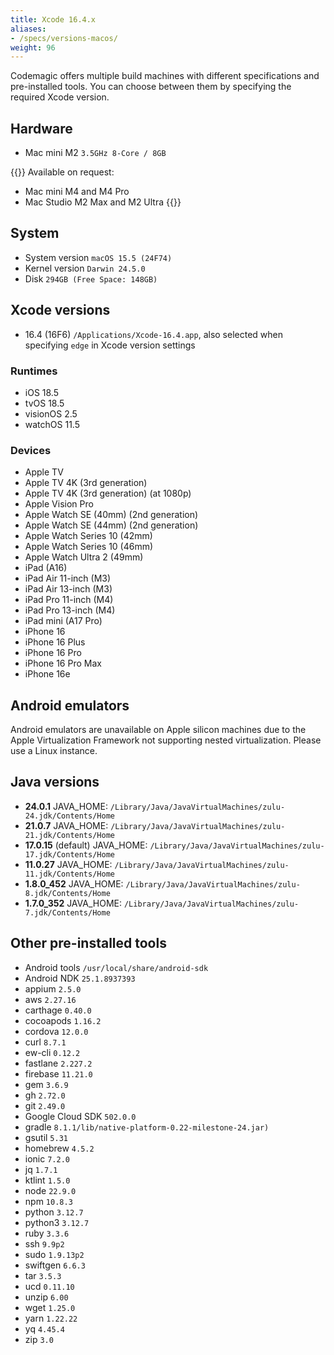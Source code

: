 ```yaml
---
title: Xcode 16.4.x
aliases:
- /specs/versions-macos/
weight: 96
---
```


Codemagic offers multiple build machines with different specifications and pre-installed tools. You can choose between them by specifying the required Xcode version.

## Hardware

- Mac mini M2 `3.5GHz 8-Core / 8GB`

{{<notebox>}}
Available on request:
- Mac mini M4 and M4 Pro
- Mac Studio M2 Max and M2 Ultra
{{</notebox>}}

## System

- System version `macOS 15.5 (24F74)`
- Kernel version `Darwin 24.5.0`
- Disk `294GB (Free Space: 148GB)`

## Xcode versions

- 16.4 (16F6) `/Applications/Xcode-16.4.app`, also selected when specifying `edge` in Xcode version settings

### Runtimes

- iOS 18.5
- tvOS 18.5
- visionOS 2.5
- watchOS 11.5

### Devices

- Apple TV
- Apple TV 4K (3rd generation)
- Apple TV 4K (3rd generation) (at 1080p)
- Apple Vision Pro
- Apple Watch SE (40mm) (2nd generation)
- Apple Watch SE (44mm) (2nd generation)
- Apple Watch Series 10 (42mm)
- Apple Watch Series 10 (46mm)
- Apple Watch Ultra 2 (49mm)
- iPad (A16)
- iPad Air 11-inch (M3)
- iPad Air 13-inch (M3)
- iPad Pro 11-inch (M4)
- iPad Pro 13-inch (M4)
- iPad mini (A17 Pro)
- iPhone 16
- iPhone 16 Plus
- iPhone 16 Pro
- iPhone 16 Pro Max
- iPhone 16e

## Android emulators

Android emulators are unavailable on Apple silicon machines due to the Apple Virtualization Framework not supporting nested virtualization. Please use a Linux instance.

## Java versions

- **24.0.1** JAVA_HOME: `/Library/Java/JavaVirtualMachines/zulu-24.jdk/Contents/Home`
- **21.0.7** JAVA_HOME: `/Library/Java/JavaVirtualMachines/zulu-21.jdk/Contents/Home`
- **17.0.15** (default) JAVA_HOME: `/Library/Java/JavaVirtualMachines/zulu-17.jdk/Contents/Home`
- **11.0.27** JAVA_HOME: `/Library/Java/JavaVirtualMachines/zulu-11.jdk/Contents/Home`
- **1.8.0_452** JAVA_HOME: `/Library/Java/JavaVirtualMachines/zulu-8.jdk/Contents/Home`
- **1.7.0_352** JAVA_HOME: `/Library/Java/JavaVirtualMachines/zulu-7.jdk/Contents/Home`

## Other pre-installed tools

- Android tools `/usr/local/share/android-sdk`
- Android NDK `25.1.8937393`
- appium `2.5.0`
- aws `2.27.16`
- carthage `0.40.0`
- cocoapods `1.16.2`
- cordova `12.0.0`
- curl `8.7.1`
- ew-cli `0.12.2`
- fastlane `2.227.2`
- firebase `11.21.0`
- gem `3.6.9`
- gh `2.72.0`
- git `2.49.0`
- Google Cloud SDK `502.0.0`
- gradle `8.1.1/lib/native-platform-0.22-milestone-24.jar)`
- gsutil `5.31`
- homebrew `4.5.2`
- ionic `7.2.0`
- jq `1.7.1`
- ktlint `1.5.0`
- node `22.9.0`
- npm `10.8.3`
- python `3.12.7`
- python3 `3.12.7`
- ruby `3.3.6`
- ssh `9.9p2`
- sudo `1.9.13p2`
- swiftgen `6.6.3`
- tar `3.5.3`
- ucd `0.11.10`
- unzip `6.00`
- wget `1.25.0`
- yarn `1.22.22`
- yq `4.45.4`
- zip `3.0`
